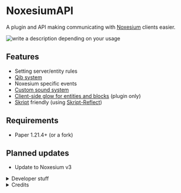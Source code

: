 # NoxesiumAPI
A plugin and API making communicating with [Noxesium](https://github.com/Noxcrew/noxesium) clients easier.

<img
  src="https://dcbadge.limes.pink/api/server/https://discord.gg/NJnqPTcuqP?style=flat&compact=true"
  alt="write a description depending on your usage"
/>

## Features
- Setting server/entity rules
- [Qib system](https://github.com/Noxcrew/noxesium/wiki/Qib-System)
- Noxesium specific events
- [Custom sound system](https://github.com/Noxcrew/noxesium/wiki/Custom-Sounds)
- [Client-side glow for entities and blocks](https://github.com/SkytAsul/GlowingEntities?tab=readme-ov-file#make-entities-glow) (plugin only)
- [Skript](https://github.com/SkriptLang/Skript) friendly (using [Skript-Reflect](https://github.com/SkriptLang/skript-reflect))

## Requirements
- Paper 1.21.4+ (or a fork)

## Planned updates
- Update to Noxesium v3

<details>
<summary>Developer stuff</summary>

### Gradle (Kotlin):
```gradle
maven {
    name = "noxcrewMavenPublic"
    url = uri("https://maven.noxcrew.com/public")
}

maven {
    name = "astrofoxRepository"
    url = uri("http://144.21.60.201:25566/releases")
}
```
```gradle
implementation("me.iris:noxesiumapi:2.4.0")
```
### Maven:
```xml
<repository>
  <id>noxcrew-maven-public</id>
  <name>Noxcrew Public Maven Repository</name>
  <url>https://maven.noxcrew.com/public</url>
</repository>
<repository>
  <id>astrofox-repository-releases</id>
  <name>Astrofox Repository</name>
  <url>http://144.21.60.201:25566/releases</url>
</repository>
```
```xml
<dependency>
  <groupId>me.iris</groupId>
  <artifactId>noxesiumapi</artifactId>
  <version>2.4.0</version>
</dependency>
```
</details>
<details>
<summary>Credits</summary>

- [Noxesium by Noxcrew](https://github.com/Noxcrew/noxesium) - Noxesium
- [GlowingEntities by SkytAsul](https://github.com/SkytAsul/GlowingEntities) - Client-side glowing
- [NoxesiumUtils by SuperNeon4ik](https://github.com/SuperNeon4ik/NoxesiumUtils) - Inspiration
- [ExpHost by Astrofox Studios](https://www.exphost.net/) - Hosting the repository
</details>
